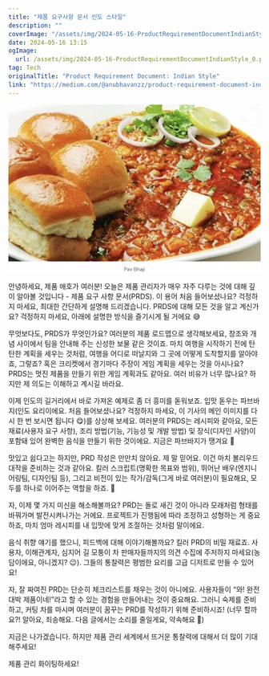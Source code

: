 ```yaml
---
title: "제품 요구사항 문서 인도 스타일"
description: ""
coverImage: "/assets/img/2024-05-16-ProductRequirementDocumentIndianStyle_0.png"
date: 2024-05-16 13:15
ogImage: 
  url: /assets/img/2024-05-16-ProductRequirementDocumentIndianStyle_0.png
tag: Tech
originalTitle: "Product Requirement Document: Indian Style"
link: "https://medium.com/@anubhavanzz/product-requirement-document-indian-style-explanation-21fdc6c5ebc1"
---
```



<img src="/assets/img/2024-05-16-ProductRequirementDocumentIndianStyle_0.png" />

안녕하세요, 제품 애호가 여러분! 오늘은 제품 관리자가 매우 자주 다루는 것에 대해 깊이 알아볼 것입니다 - 제품 요구 사항 문서(PRDS). 이 용어 처음 들어보셨나요? 걱정하지 마세요, 최대한 간단하게 설명해 드리겠습니다. PRDS에 대해 모든 것을 알고 계신가요? 걱정하지 마세요, 아래에 설명한 방식을 즐기시게 될 거에요 😅

무엇보다도, PRDS가 무엇인가요? 여러분의 제품 로드맵으로 생각해보세요, 창조와 개념 사이에서 팀을 안내해 주는 신성한 보물 같은 것이죠. 마치 여행을 시작하기 전에 탄탄한 계획을 세우는 것처럼, 여행을 어디로 떠날지와 그 곳에 어떻게 도착할지를 알아야죠, 그렇죠? 혹은 크리켓에서 경기마다 주장이 게임 계획을 세우는 것을 아시나요? PRDS는 멋진 제품을 만들기 위한 게임 계획과도 같아요. 여러 비유가 너무 많나요? 하지만 제 의도는 이해하고 계시길 바라요.

이제 인도의 길거리에서 바로 가져온 예제로 좀 더 흥미를 돋워보죠. 입맛 돋우는 파브바지(인도 요리이에요. 처음 들어보셨나요? 걱정하지 마세요, 이 기사의 메인 이미지를 다시 한 번 보시면 됩니다 😋)를 상상해 보세요. 여러분의 PRDS는 레시피와 같아요, 모든 재료(사용자 요구 사항), 조리 방법(기능, 기능성 및 개발 방법) 및 장식(디자인 사양)이 포함돼 있어 완벽한 음식을 만들기 위한 것이에요. 지금은 파브바지가 땡겨요 🙈

<div class="content-ad"></div>

맛있고 쉽다고는 하지만, PRD 작성은 만만치 않아요. 제 말 믿어요. 이건 마치 볼리우드 대작을 준비하는 것과 같아요. 킬러 스크립트(명확한 목표와 범위), 뛰어난 배우(엔지니어링팀, 디자인팀 등), 그리고 비전이 있는 작가/감독(그게 바로 여러분)이 필요해요, 모두를 하나로 이어주는 역할을 하죠. 🎥

자, 이제 몇 가지 미신을 해소해볼까요? PRD는 돌로 새긴 것이 아니라 모래처럼 형태를 바꿔가며 발전시켜나가는 거에요. 프로젝트가 진행됨에 따라 조정하고 성형하는 게 중요하죠, 마치 엄마 레시피를 내 입맛에 맞게 조절하는 것처럼 말이에요.

음식 취향 얘기를 했으니, 피드백에 대해 이야기해볼까요? 킬러 PRD의 비밀 재료죠. 사용자, 이해관계자, 심지어 길 모퉁이 차 판매자들까지의 의견 수집에 주저하지 마세요(농담이에요, 아니겠지? 😉). 그들의 통찰력은 평범한 요리를 고급 디저트로 만들 수 있어요!

자, 잘 짜여진 PRD는 단순히 체크리스트를 채우는 것이 아니에요. 사용자들이 “와! 완전 대박 제품이네!”라고 할 수 있는 경험을 만들어내는 것이 중요해요. 그러니 숙제를 준비하고, 커팅 차를 마시며 여러분이 꿈꾸는 PRD를 작성하기 위해 준비하시죠! (너무 할까요?! 알아요, 죄송해요. 다음 글에서는 소리를 줄일게요, 약속해요 🤞)

<div class="content-ad"></div>

지금은 나가겠습니다. 하지만 제품 관리 세계에서 뜨거운 통찰력에 대해서 더 많이 기대해주세요!

제품 관리 화이팅하세요!